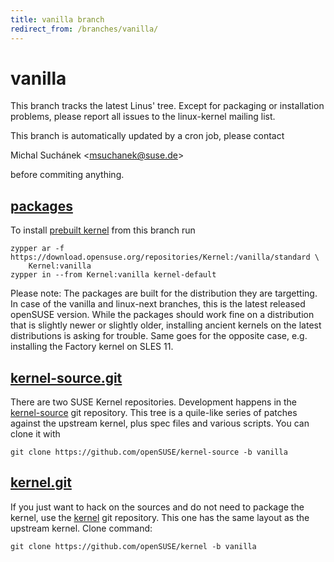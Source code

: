 ```yaml
---
title: vanilla branch
redirect_from: /branches/vanilla/
---
```

# vanilla
This branch tracks the latest Linus' tree. Except for packaging or
installation problems, please report all issues to the linux-kernel
mailing list.

This branch is automatically updated by a cron job, please contact

Michal Suchánek <[msuchanek@suse.de](mailto:msuchanek@suse.de?subject=vanilla%20branch)>

before commiting anything.


## [packages](https://download.opensuse.org/repositories/Kernel:/vanilla)
To install
[prebuilt kernel](https://download.opensuse.org/repositories/Kernel:/vanilla)
from this branch run

```
zypper ar -f https://download.opensuse.org/repositories/Kernel:/vanilla/standard \
    Kernel:vanilla
zypper in --from Kernel:vanilla kernel-default
```

Please note: The packages are built for the distribution they are
targetting. In case of the vanilla and linux-next branches, this is the
latest released openSUSE version. While the packages should work
fine on a distribution that is slightly newer or slightly older,
installing ancient kernels on the latest distributions is asking for
trouble. Same goes for the opposite case, e.g. installing the Factory
kernel on SLES 11.

## [kernel-source.git](https://github.com/openSUSE/kernel-source/tree/vanilla)
There are two SUSE Kernel repositories. Development happens in the
[kernel-source](https://github.com/openSUSE/kernel-source/tree/vanilla)
git repository. This tree is a quile-like series of patches against the
upstream kernel, plus spec files and various scripts. You can clone it
with

```
git clone https://github.com/openSUSE/kernel-source -b vanilla
```

## [kernel.git](https://github.com/openSUSE/kernel/tree/vanilla)
If you just want to hack on the sources and do not need to package the
kernel, use the [kernel](https://github.com/openSUSE/kernel/tree/vanilla)
git repository. This one has the same layout as the upstream kernel. Clone
command:

```
git clone https://github.com/openSUSE/kernel -b vanilla
```


